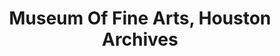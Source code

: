 ---
layout: repo
title: "Museum Of Fine Arts, Houston Archives"
id: 16939
permalink: repos/16939/
---